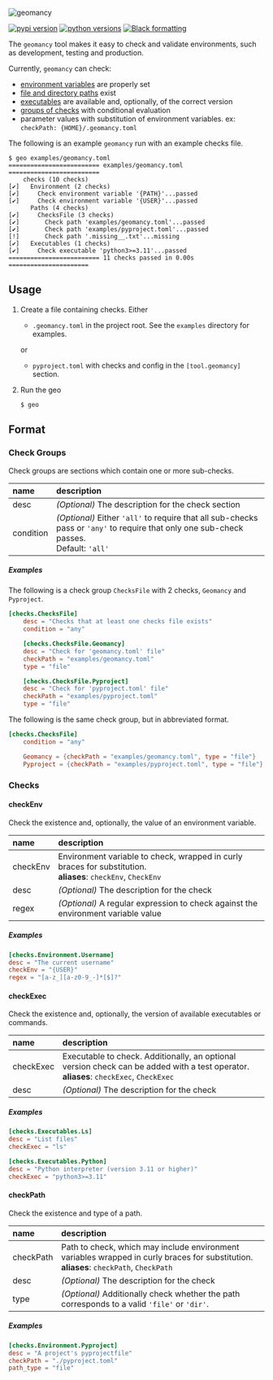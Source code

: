 ![geomancy](https://github.com/jlorieau/geomancy/tree/main/assets/geomancy_logo.svg)


[![pypi version](https://img.shields.io/pypi/v/geomancy.svg)](https://pypi.org/project/geomancy/)
[![python versions](https://img.shields.io/pypi/pyversions/geomancy.svg)](https://pypi.org/project/geomancy/)
[![Black formatting](https://img.shields.io/badge/code%20style-black-000000.svg)](https://github.com/psf/black)

The ``geomancy`` tool makes it easy to check and validate environments, such
as development, testing and production.

Currently, ``geomancy`` can check:
- [environment variables](#checkenv) are properly set
- [file and directory paths](#checkpath) exist
- [executables](#checkexec) are available and, optionally, of the correct version
- [groups of checks](#check-groups) with conditional evaluation
- parameter values with substitution of environment variables.
  ex: ``checkPath: {HOME}/.geomancy.toml``

The following is an example ``geomancy`` run with an example checks file.

```shell
$ geo examples/geomancy.toml
========================= examples/geomancy.toml =========================
    checks (10 checks)
[✔]   Environment (2 checks)
[✔]     Check environment variable '{PATH}'...passed
[✔]     Check environment variable '{USER}'...passed
      Paths (4 checks)
[✔]     ChecksFile (3 checks)
[✔]       Check path 'examples/geomancy.toml'...passed
[✔]       Check path 'examples/pyproject.toml'...passed
[!]       Check path '.missing__.txt'...missing
[✔]   Executables (1 checks)
[✔]     Check executable 'python3>=3.11'...passed
========================= 11 checks passed in 0.00s ======================
```

## Usage
1. Create a file containing checks. Either

   - ``.geomancy.toml`` in the project root. See the ``examples`` directory for
     examples.

   or

   - ``pyproject.toml`` with checks and config in the ``[tool.geomancy]`` section.

2. Run the geo

   ```shell
   $ geo
   ```

## Format

### Check Groups

Check groups are sections which contain one or more sub-checks.

| name      | description                                                                                                                                     |
|:----------|:------------------------------------------------------------------------------------------------------------------------------------------------|
| desc      | _(Optional)_ The description for the check section                                                                                              |
| condition | _(Optional)_ Either ``'all'`` to require that all sub-checks pass or ``'any'`` to require that only one sub-check passes.<br>Default: ``'all'`` |

##### Examples

The following is a check group ``ChecksFile`` with 2 checks, ``Geomancy`` and
``Pyproject``.

```toml
[checks.ChecksFile]
    desc = "Checks that at least one checks file exists"
    condition = "any"

    [checks.ChecksFile.Geomancy]
    desc = "Check for 'geomancy.toml' file"
    checkPath = "examples/geomancy.toml"
    type = "file"

    [checks.ChecksFile.Pyproject]
    desc = "Check for 'pyproject.toml' file"
    checkPath = "examples/pyproject.toml"
    type = "file"
```

The following is the same check group, but in abbreviated format.

```toml
[checks.ChecksFile]
    condition = "any"

    Geomancy = {checkPath = "examples/geomancy.toml", type = "file"}
    Pyproject = {checkPath = "examples/pyproject.toml", type = "file"}
```

### Checks

#### checkEnv

Check the existence and, optionally, the value of an environment variable.

| name      | description                                                                                                          |
|:----------|:---------------------------------------------------------------------------------------------------------------------|
| checkEnv  | Environment variable to check, wrapped in curly braces for substitution. <br>__aliases__: ``checkEnv``, ``CheckEnv`` |
| desc      | _(Optional)_ The description for the check                                                                           |
| regex     | _(Optional)_ A regular expression to check against the environment variable value                                    |

##### Examples

```toml
[checks.Environment.Username]
desc = "The current username"
checkEnv = "{USER}"
regex = "[a-z_][a-z0-9_-]*[$]?"
```

#### checkExec

Check the existence and, optionally, the version of available executables or
commands.

| name      | description                                                                                                                                   |
|:----------|:----------------------------------------------------------------------------------------------------------------------------------------------|
| checkExec | Executable to check. Additionally, an optional version check can be added with a test operator. <br>__aliases__: ``checkExec``, ``CheckExec`` |
| desc      | _(Optional)_ The description for the check                                                                                                    |

##### Examples

```toml
[checks.Executables.Ls]
desc = "List files"
checkExec = "ls"
```

```toml
[checks.Executables.Python]
desc = "Python interpreter (version 3.11 or higher)"
checkExec = "python3>=3.11"
```

#### checkPath

Check the existence and type of a path.

| name      | description                                                                                                                                    |
|:----------|:-----------------------------------------------------------------------------------------------------------------------------------------------|
| checkPath | Path to check, which may include environment variables wrapped in curly braces for substitution. <br>__aliases__: ``checkPath``, ``CheckPath`` |
| desc      | _(Optional)_ The description for the check                                                                                                     |
| type      | _(Optional)_ Additionally check whether the path corresponds to a valid ``'file'`` or ``'dir'``.                                               |

##### Examples

```toml
[checks.Environment.Pyproject]
desc = "A project's pyprojectfile"
checkPath = "./pyproject.toml"
path_type = "file"
```
